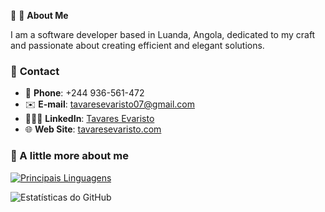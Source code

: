 🚀 🪩 **About Me**  

I am a software developer based in Luanda, Angola, dedicated to my craft and passionate about creating efficient and elegant solutions.

### 📱 **Contact**

- 📱 **Phone**: +244 936-561-472
- ✉️ **E-mail**: tavaresevaristo07@gmail.com
- 👨🏼‍🦰 **LinkedIn**: [Tavares Evaristo](https://www.linkedin.com/in/tavares-evaristo/)
- 🌐 **Web Site**: [tavaresevaristo.com](https://tavaresevaristo.vercel.app/)

### 🚀 A little more about me
[![Principais Linguagens](https://github-readme-stats.vercel.app/api/top-langs/?username=tavaresevaristo&layout=compact)](https://github.com/tavaresevaristo/github-readme-stats) 

![Estatísticas do GitHub](https://github-readme-stats.vercel.app/api?username=tavaresevaristo&show_icons=true&theme=dracula)
